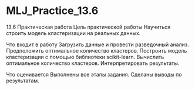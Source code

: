 # MLJ_Practice_13.6
13.6 Практическая работа
Цель практической работы
Научиться строить модель кластеризации на реальных данных.



Что входит в работу
Загрузить данные и провести разведочный анализ.
Предположить оптимальное количество кластеров.
Построить модель кластеризации с помощью библиотеки scikit-learn.
Вычислить оптимальное количество кластеров.
Интерпретировать результаты.


Что оценивается
Выполнены все этапы задания.
Сделаны выводы по результатам.
